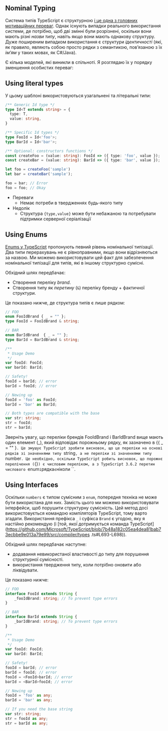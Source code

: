 ## Nominal Typing
Система типів TypeScript є структурною [і це одна з головних мотиваційних переваг](../why-typescript.md). Однак існують випадки реального використання системи, де потрібно, щоб дві змінні були розрізнені, оскільки вони мають різні *назви типу*, навіть якщо вони мають однакову структуру. Дуже поширеним випадком використання є структури *ідентичності* (які, як правило, являють собою просто рядки з семантикою, пов’язаною з їх *ім’ям* у таких мовах, як C#/Java).

Є кілька моделей, які виникли в спільноті. Я розглядаю їх у порядку зменшення особистих переваг:

## Using literal types

У цьому шаблоні використовуються узагальнені та літеральні типи:

```ts
/** Generic Id type */
type Id<T extends string> = {
  type: T,
  value: string,
}

/** Specific Id types */
type FooId = Id<'foo'>;
type BarId = Id<'bar'>;

/** Optional: constructors functions */
const createFoo = (value: string): FooId => ({ type: 'foo', value });
const createBar = (value: string): BarId => ({ type: 'bar', value });

let foo = createFoo('sample')
let bar = createBar('sample');

foo = bar; // Error
foo = foo; // Okay
```

* Переваги
   - Немає потреби в твердженнях будь-якого типу
* Недолік
   - Структура `{type,value}` може бути небажаною та потребувати підтримки серверної серіалізації

## Using Enums
[Enums у TypeScript](../enums.md) пропонують певний рівень номінальної типізації. Два типи перерахувань не є рівноправними, якщо вони відрізняються за назвою. Ми можемо використовувати цей факт для забезпечення номінальної типізації для типів, які в іншому структурно сумісні.

Обхідний шлях передбачає:
* Створення переліку *brand*.
* Створення типу як *перетину* (`&`) переліку бренду + фактичної структури.

Це показано нижче, де структура типів є лише рядком:

```ts
// FOO
enum FooIdBrand { _ = "" };
type FooId = FooIdBrand & string;

// BAR
enum BarIdBrand  { _ = "" };
type BarId = BarIdBrand & string;

/**
 * Usage Demo
 */
var fooId: FooId;
var barId: BarId;

// Safety!
fooId = barId; // error
barId = fooId; // error

// Newing up
fooId = 'foo' as FooId;
barId = 'bar' as BarId;

// Both types are compatible with the base
var str: string;
str = fooId;
str = barId;
```

Зверніть увагу, що переліки брендів FooIdBrand і BarIdBrand вище мають один елемент (_), який відповідає порожньому рядку, як зазначено в {{ _ = "" }``. Це змушує TypeScript зробити висновок, що це переліки на основі рядків зі значеннями типу ``string``, а не переліки зі значеннями типу ``number``. Це необхідно, оскільки TypeScript робить висновок, що порожнє перелічення (``{}``) є числовим переліком, а з TypeScript 3.6.2 перетин числового ``enum`` і ``рядка`` є ``ніколи ``.

## Using Interfaces

Оскільки `numbers` є типом сумісним з `enum`, попередня техніка не може бути використана для них. Замість цього ми можемо використовувати інтерфейси, щоб порушити структурну сумісність. Цей метод досі використовується командою компіляторів TypeScript, тому варто згадати. Використання префікса `_` і суфікса `Brand` є угодою, яку я настійно рекомендую (і [той, якої дотримується команда TypeScript](https://github.com/Microsoft/TypeScript/blob/7b48a182c05ea4dea81bab73ecbbe9e013a79e99/src/compiler/types .ts#L693-L698)).

Обхідний шлях передбачає наступне:
* додавання невикористаної властивості до типу для порушення структурної сумісності.
* використання твердження типу, коли потрібно оновити або ліквідувати.

Це показано нижче:

```ts
// FOO
interface FooId extends String {
    _fooIdBrand: string; // To prevent type errors
}

// BAR
interface BarId extends String {
    _barIdBrand: string; // To prevent type errors
}

/**
 * Usage Demo
 */
var fooId: FooId;
var barId: BarId;

// Safety!
fooId = barId; // error
barId = fooId; // error
fooId = <FooId>barId; // error
barId = <BarId>fooId; // error

// Newing up
fooId = 'foo' as any;
barId = 'bar' as any;

// If you need the base string
var str: string;
str = fooId as any;
str = barId as any;
```
